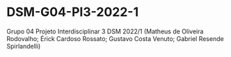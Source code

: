 # DSM-G04-PI3-2022-1
Grupo 04 Projeto Interdisciplinar 3 DSM 2022/1 (Matheus de Oliveira Rodovalho; Érick Cardoso Rossato; Gustavo Costa Venuto; Gabriel Resende Spirlandelli)
